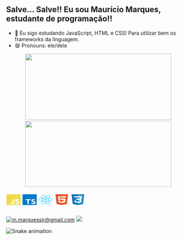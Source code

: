 ## Salve... Salve!! Eu sou Maurício Marques, estudante de programação!!

- 🌱 Eu sigo estudando JavaScript, HTML e CSS! Para utilizar bem os frameworks da linguagem.
- 😄 Pronouns: ele/dele
<div align="center">
<a href="https://github.com/anuraghazra/github-readme-stats">
  <img height="180em" width ="400em" src="https://github-readme-stats-sdcl-q96brnlzr-devblasquez.vercel.app/api?username=devBlasquez&repo=github-readme-stats&theme=vision-friendly-dark" />
</a>
<a href="https://github.com/anuraghazra/convoychat">
  <img height="180em" width ="400em" src="https://github-readme-stats-sdcl-q96brnlzr-devblasquez.vercel.app/api/top-langs/?username=devBlasquez&layout=compact&langs_count=7&theme=vision-friendly-dark"/>
</a>
</div>

<!--
<div align="center">
  <a href="https://github.com/rafaballerini">
  <img height="180em" width ="400em" src="https://github-readme-stats.vercel.app/api?username=devBlasquez&show_icons=true&theme=vision-friendly-dark&include_all_commits=true&count_private=true"/>
  <img height="180em" width ="400em" src="https://github-readme-stats.vercel.app/api/top-langs/?username=devBlasquez&layout=compact&langs_count=7&theme=vision-friendly-dark"/>
</div>

-->

  <div style="display: inline_block"><br>
  <img align="center" alt="Blasquez-Js" height="30" width="40" src="https://raw.githubusercontent.com/devicons/devicon/master/icons/javascript/javascript-plain.svg">
  <img align="center" alt="Blasquez-Ts" height="30" width="40" src="https://raw.githubusercontent.com/devicons/devicon/master/icons/typescript/typescript-plain.svg">
  <img align="center" alt="Blasquez-React" height="30" width="40" src="https://raw.githubusercontent.com/devicons/devicon/master/icons/react/react-original.svg">
  <img align="center" alt="Blasquez-HTML" height="30" width="40" src="https://raw.githubusercontent.com/devicons/devicon/master/icons/html5/html5-original.svg">
  <img align="center" alt="Blasquez-CSS" height="30" width="40" src="https://raw.githubusercontent.com/devicons/devicon/master/icons/css3/css3-original.svg">
</div>

##
  
<div> 
  <div>
   <a href = "mailto:m.marquessjr@gmail.com"><img title="m.marquessjr@gmail.com" src="https://img.shields.io/badge/-Gmail-%23333?style=for-the-badge&logo=gmail&logoColor=white" target="_blank"></a>  
  <a href="https://www.linkedin.com/in/mauricio-marquesjr/" target="_blank"><img src="https://img.shields.io/badge/-LinkedIn-%230077B5?style=for-the-badge&logo=linkedin&logoColor=white" target="_blank"></a> 
  </div>
 
  ![Snake animation](https://github.com/{{your_username}}/{{your_username}}/blob/output/github-contribution-grid-snake.svg)
 
</div>
